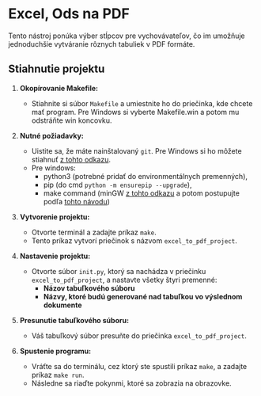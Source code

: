 # Excel, Ods na PDF

Tento nástroj ponúka výber stĺpcov pre vychovávateľov, čo im umožňuje jednoduchšie vytváranie rôznych tabuliek v PDF formáte.

## Stiahnutie projektu

1. **Okopírovanie Makefile:**
   - Stiahnite si súbor `Makefile` a umiestnite ho do priečinka, kde chcete mať program. Pre Windows si vyberte Makefile.win a potom mu odstráňte win koncovku.

2. **Nutné požiadavky:**
   - Uistite sa, že máte nainštalovaný `git`. Pre Windows si ho môžete stiahnuť [z tohto odkazu](https://git-scm.com/download/win).
   - Pre windows:
        - python3 (potrebné pridať do environmentálnych premenných),
        - pip (do cmd `python -m ensurepip --upgrade`),
        - make command (minGW [z tohto odkazu](https://sourceforge.net/projects/mingw/) a potom postupujte podľa [tohto návodu](https://medium.com/@samsorrahman/how-to-run-a-makefile-in-windows-b4d115d7c516))

3. **Vytvorenie projektu:**
   - Otvorte terminál a zadajte príkaz `make`.
   - Tento príkaz vytvorí priečinok s názvom `excel_to_pdf_project`.

4. **Nastavenie projektu:**
   - Otvorte súbor `init.py`, ktorý sa nachádza v priečinku `excel_to_pdf_project`, a nastavte všetky štyri premenné:
     - **Názov tabuľkového súboru**
     - **Názvy, ktoré budú generované nad tabuľkou vo výslednom dokumente**

5. **Presunutie tabuľkového súboru:**
   - Váš tabuľkový súbor presuňte do priečinka `excel_to_pdf_project`.

6. **Spustenie programu:**
   - Vráťte sa do terminálu, cez ktorý ste spustili príkaz `make`, a zadajte príkaz `make run`.
   - Následne sa riaďte pokynmi, ktoré sa zobrazia na obrazovke.
